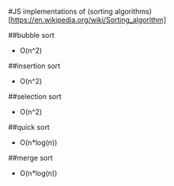 #JS implementations of (sorting algorithms)[https://en.wikipedia.org/wiki/Sorting_algorithm]

##bubble sort
- O(n^2)

##insertion sort
- O(n^2)

##selection sort
- O(n^2)

##quick sort
- O(n*log(n))

##merge sort
- O(n*log(n))
